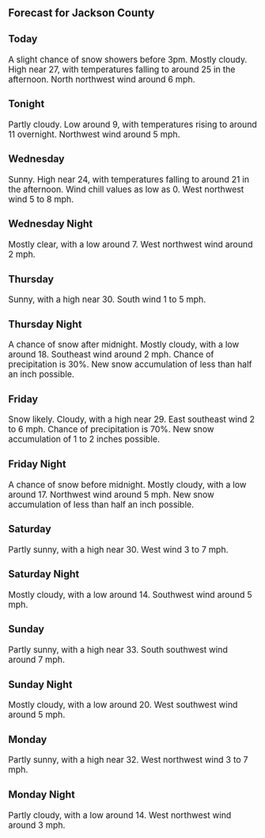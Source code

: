 <div>
   <h2>Forecast for Jackson County</h2>
   <p>
      <div style="font-size:120%">
         <h3>Today</h3>A slight chance of snow showers before 3pm. Mostly cloudy. High near 27, with temperatures falling to around 25 in the afternoon.
         North northwest wind around 6 mph.<br></div>
   </p>
   <p>
      <div style="font-size:120%">
         <h3>Tonight</h3>Partly cloudy. Low around 9, with temperatures rising to around 11 overnight. Northwest wind around 5 mph.<br></div>
   </p>
   <p>
      <div style="font-size:120%">
         <h3>Wednesday</h3>Sunny. High near 24, with temperatures falling to around 21 in the afternoon. Wind chill values as low as 0. West northwest
         wind 5 to 8 mph.<br></div>
   </p>
   <p>
      <div style="font-size:120%">
         <h3>Wednesday Night</h3>Mostly clear, with a low around 7. West northwest wind around 2 mph.<br></div>
   </p>
   <p>
      <div style="font-size:120%">
         <h3>Thursday</h3>Sunny, with a high near 30. South wind 1 to 5 mph.<br></div>
   </p>
   <p>
      <div style="font-size:120%">
         <h3>Thursday Night</h3>A chance of snow after midnight. Mostly cloudy, with a low around 18. Southeast wind around 2 mph. Chance of precipitation
         is 30%. New snow accumulation of less than half an inch possible.<br></div>
   </p>
   <p>
      <div style="font-size:120%">
         <h3>Friday</h3>Snow likely. Cloudy, with a high near 29. East southeast wind 2 to 6 mph. Chance of precipitation is 70%. New snow accumulation
         of 1 to 2 inches possible.<br></div>
   </p>
   <p>
      <div style="font-size:120%">
         <h3>Friday Night</h3>A chance of snow before midnight. Mostly cloudy, with a low around 17. Northwest wind around 5 mph. New snow accumulation
         of less than half an inch possible.<br></div>
   </p>
   <p>
      <div style="font-size:120%">
         <h3>Saturday</h3>Partly sunny, with a high near 30. West wind 3 to 7 mph.<br></div>
   </p>
   <p>
      <div style="font-size:120%">
         <h3>Saturday Night</h3>Mostly cloudy, with a low around 14. Southwest wind around 5 mph.<br></div>
   </p>
   <p>
      <div style="font-size:120%">
         <h3>Sunday</h3>Partly sunny, with a high near 33. South southwest wind around 7 mph.<br></div>
   </p>
   <p>
      <div style="font-size:120%">
         <h3>Sunday Night</h3>Mostly cloudy, with a low around 20. West southwest wind around 5 mph.<br></div>
   </p>
   <p>
      <div style="font-size:120%">
         <h3>Monday</h3>Partly sunny, with a high near 32. West northwest wind 3 to 7 mph.<br></div>
   </p>
   <p>
      <div style="font-size:120%">
         <h3>Monday Night</h3>Partly cloudy, with a low around 14. West northwest wind around 3 mph.<br></div>
   </p>
</div>